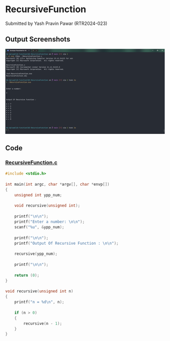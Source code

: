 # RecursiveFunction

Submitted by Yash Pravin Pawar (RTR2024-023)

## Output Screenshots
![outupt.png](./02-Screenshots/outupt.png)

## Code
### [RecursiveFunction.c](./01-Code/RecursiveFunction.c)
```c
#include <stdio.h>

int main(int argc, char *argv[], char *envp[])
{
    unsigned int ypp_num;

    void recursive(unsigned int);

    printf("\n\n");
    printf("Enter a number: \n\n");
    scanf("%u", &ypp_num);

    printf("\n\n");
    printf("Output Of Recursive Function : \n\n");

    recursive(ypp_num);

    printf("\n\n");

    return (0);
}

void recursive(unsigned int n)
{
    printf("n = %d\n", n);

    if (n > 0)
    {
        recursive(n - 1);
    }
}

```
